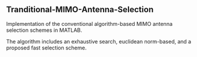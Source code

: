 ## Tranditional-MIMO-Antenna-Selection

Implementation of the conventional algorithm-based MIMO antenna selection schemes in MATLAB.

The algorithm includes an exhaustive search, euclidean norm-based, and a proposed fast selection scheme.
